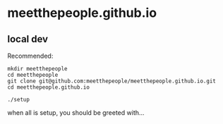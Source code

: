 # meetthepeople.github.io


## local dev

Recommended: 

    mkdir meetthepeople
    cd meetthepeople
    git clone git@github.com:meetthepeople/meetthepeople.github.io.git
    cd meetthepeople.github.io

    ./setup

when all is setup, you should be greeted with...